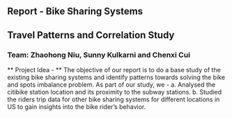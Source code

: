 ## Report - Bike Sharing Systems 
## Travel Patterns and Correlation Study

### Team: Zhaohong Niu, Sunny Kulkarni and Chenxi Cui

** Project Idea - **
The objective of our report is to do a base study of the existing bike sharing systems and identify patterns towards solving the bike and spots imbalance problem.
As part of our study, we - 
  a.	Analysed the citibike station location and its proximity to the subway stations.
  b.	Studied the riders trip data for other bike sharing systems for different locations in US to gain insights into the bike rider’s behavior.

